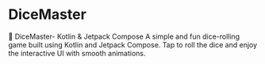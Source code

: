 # DiceMaster
🎲 DiceMaster- Kotlin &amp; Jetpack Compose  A simple and fun dice-rolling game built using Kotlin and Jetpack Compose. Tap to roll the dice and enjoy the interactive UI with smooth animations.
